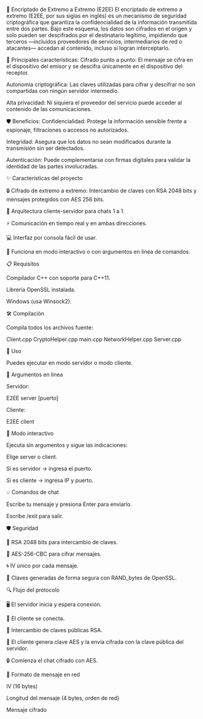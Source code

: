 🔐 Encriptado de Extremo a Extremo (E2EE)
El encriptado de extremo a extremo (E2EE, por sus siglas en inglés) es un mecanismo de seguridad criptográfica que garantiza la confidencialidad de la información transmitida entre dos partes. Bajo este esquema, los datos son cifrados en el origen y solo pueden ser descifrados por el destinatario legítimo, impidiendo que terceros —incluidos proveedores de servicios, intermediarios de red o atacantes— accedan al contenido, incluso si logran interceptarlo.

📌 Principales características:
Cifrado punto a punto: El mensaje se cifra en el dispositivo del emisor y se descifra únicamente en el dispositivo del receptor.

Autonomía criptográfica: Las claves utilizadas para cifrar y descifrar no son compartidas con ningún servidor intermedio.

Alta privacidad: Ni siquiera el proveedor del servicio puede acceder al contenido de las comunicaciones.

🛡️ Beneficios:
Confidencialidad: Protege la información sensible frente a espionaje, filtraciones o accesos no autorizados.

Integridad: Asegura que los datos no sean modificados durante la transmisión sin ser detectados.

Autenticación: Puede complementarse con firmas digitales para validar la identidad de las partes involucradas.

✨ Características del proyecto

🔒 Cifrado de extremo a extremo: Intercambio de claves con RSA 2048 bits y mensajes protegidos con AES 256 bits.

💬 Arquitectura cliente-servidor para chats 1 a 1.

⚡ Comunicación en tiempo real y en ambas direcciones.

💻 Interfaz por consola fácil de usar.

🔄 Funciona en modo interactivo o con argumentos en línea de comandos.

📋 Requisitos

Compilador C++ con soporte para C++11.

Librería OpenSSL instalada.

Windows (usa Winsock2).

🛠️ Compilación

Compila todos los archivos fuente:

Client.cpp
CryptoHelper.cpp
main.cpp
NetworkHelper.cpp
Server.cpp

🚀 Uso

Puedes ejecutar en modo servidor o modo cliente.

📌 Argumentos en línea

Servidor:

E2EE server [puerto]


Cliente:

E2EE client <ip> <puerto>

📌 Modo interactivo

Ejecuta sin argumentos y sigue las indicaciones:

Elige server o client.

Si es servidor → ingresa el puerto.

Si es cliente → ingresa IP y puerto.

💡 Comandos de chat

Escribe tu mensaje y presiona Enter para enviarlo.

Escribe /exit para salir.

🛡️ Seguridad

🔑 RSA 2048 bits para intercambio de claves.

🔐 AES-256-CBC para cifrar mensajes.

🌀 IV único por cada mensaje.

🎲 Claves generadas de forma segura con RAND_bytes de OpenSSL.

🔍 Flujo del protocolo

🖥️ El servidor inicia y espera conexión.

📲 El cliente se conecta.

🔑 Intercambio de claves públicas RSA.

📨 El cliente genera clave AES y la envía cifrada con la clave pública del servidor.

🔒 Comienza el chat cifrado con AES.

📡 Formato de mensaje en red

IV (16 bytes)

Longitud del mensaje (4 bytes, orden de red)

Mensaje cifrado
